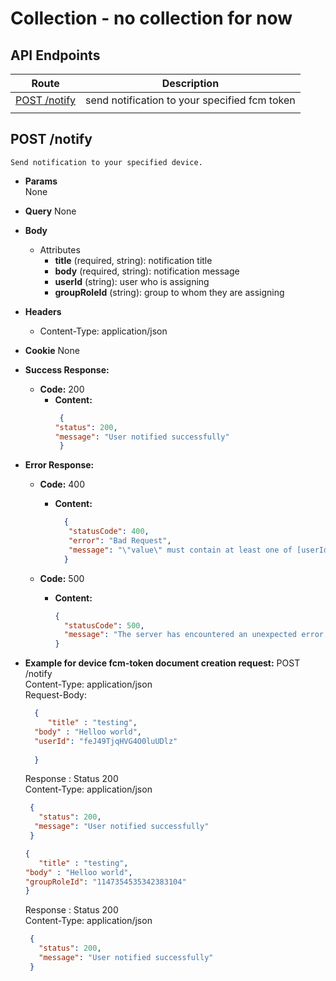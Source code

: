 # Collection - no collection for now

## API Endpoints

|            Route             |                  Description                  |
| :--------------------------: | :-------------------------------------------: |
| [POST /notify](#post-notify) | send notification to your specified fcm token |
|                              |

## POST /notify

    Send notification to your specified device.

- **Params**  
  None
- **Query**
  None
- **Body**
  - Attributes
    - **title** (required, string): notification title
    - **body** (required, string): notification message
    - **userId** (string): user who is assigning
    - **groupRoleId** (string): group to whom they are assigning

- **Headers**
  - Content-Type: application/json
- **Cookie**
  None
- **Success Response:**
  - **Code:** 200
    - **Content:**
      ```json
       {  
      "status": 200,
      "message": "User notified successfully"
       }
      ```
- **Error Response:**

  - **Code:** 400

    - **Content:**
      ```json
        {
         "statusCode": 400,
         "error": "Bad Request",
         "message": "\"value\" must contain at least one of [userId, groupRoleId]"
        }
      ```

  - **Code:** 500
    - **Content:**
      ```json
      {
        "statusCode": 500,
        "message": "The server has encountered an unexpected error. Please contact the administrator for more information."
      }
      ```

- **Example for device fcm-token document creation request:**
  POST /notify<br/>
  Content-Type: application/json<br/>
  Request-Body:<br/>

  ```json
    {
       "title" : "testing",
    "body" : "Helloo world",
    "userId": "feJ49TjqHVG4O0luUDlz"
    
    }
  ```

  Response :
  Status 200<br/>
  Content-Type: application/json<br/>

  ```json
   {
     "status": 200,
    "message": "User notified successfully"
   }
  ```

    ```json
    {
       "title" : "testing",
    "body" : "Helloo world",
   "groupRoleId": "1147354535342383104"
    }
  ```

  Response :
  Status 200<br/>
  Content-Type: application/json<br/>

  ```json
   {
     "status": 200,
     "message": "User notified successfully"
   }
  ```